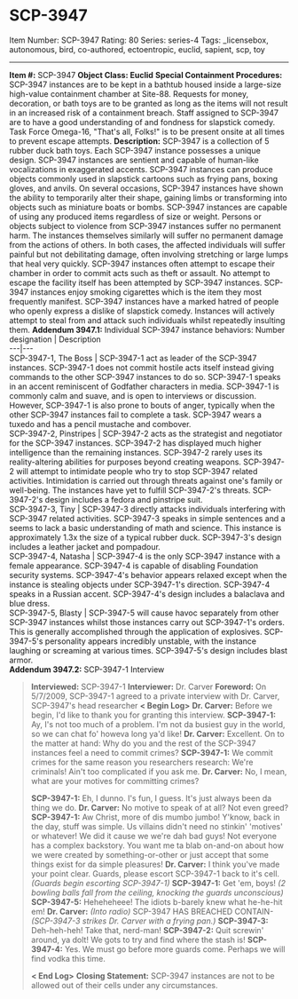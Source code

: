 # SCP-3947
Item Number: SCP-3947
Rating: 80
Series: series-4
Tags: _licensebox, autonomous, bird, co-authored, ectoentropic, euclid, sapient, scp, toy

---

**Item #:** SCP-3947
**Object Class: Euclid**
**Special Containment Procedures:** SCP-3947 instances are to be kept in a bathtub housed inside a large-size high-value containment chamber at Site-88. Requests for money, decoration, or bath toys are to be granted as long as the items will not result in an increased risk of a containment breach.
Staff assigned to SCP-3947 are to have a good understanding of and fondness for slapstick comedy. Task Force Omega-16, "That's all, Folks!" is to be present onsite at all times to prevent escape attempts.
**Description:** SCP-3947 is a collection of 5 rubber duck bath toys. Each SCP-3947 instance possesses a unique design. SCP-3947 instances are sentient and capable of human-like vocalizations in exaggerated accents.
SCP-3947 instances can produce objects commonly used in slapstick cartoons such as frying pans, boxing gloves, and anvils. On several occasions, SCP-3947 instances have shown the ability to temporarily alter their shape, gaining limbs or transforming into objects such as miniature boats or bombs. SCP-3947 instances are capable of using any produced items regardless of size or weight.
Persons or objects subject to violence from SCP-3947 instances suffer no permanent harm. The instances themselves similarly will suffer no permanent damage from the actions of others. In both cases, the affected individuals will suffer painful but not debilitating damage, often involving stretching or large lumps that heal very quickly.
SCP-3947 instances often attempt to escape their chamber in order to commit acts such as theft or assault. No attempt to escape the facility itself has been attempted by SCP-3947 instances.
SCP-3947 instances enjoy smoking cigarettes which is the item they most frequently manifest. SCP-3947 instances have a marked hatred of people who openly express a dislike of slapstick comedy. Instances will actively attempt to steal from and attack such individuals whilst repeatedly insulting them.
**Addendum 3947.1:** Individual SCP-3947 instance behaviors:
Number designation | Description  
---|---  
SCP-3947-1, The Boss | SCP-3947-1 act as leader of the SCP-3947 instances. SCP-3947-1 does not commit hostile acts itself instead giving commands to the other SCP-3947 instances to do so. SCP-3947-1 speaks in an accent reminiscent of Godfather characters in media. SCP-3947-1 is commonly calm and suave, and is open to interviews or discussion. However, SCP-3947-1 is also prone to bouts of anger, typically when the other SCP-3947 instances fail to complete a task. SCP-3947 wears a tuxedo and has a pencil mustache and combover.  
SCP-3947-2, Pinstripes | SCP-3947-2 acts as the strategist and negotiator for the SCP-3947 instances. SCP-3947-2 has displayed much higher intelligence than the remaining instances. SCP-3947-2 rarely uses its reality-altering abilities for purposes beyond creating weapons. SCP-3947-2 will attempt to intimidate people who try to stop SCP-3947 related activities. Intimidation is carried out through threats against one's family or well-being. The instances have yet to fulfill SCP-3947-2's threats. SCP-3947-2's design includes a fedora and pinstripe suit.  
SCP-3947-3, Tiny | SCP-3947-3 directly attacks individuals interfering with SCP-3947 related activities. SCP-3947-3 speaks in simple sentences and a seems to lack a basic understanding of math and science. This instance is approximately 1.3x the size of a typical rubber duck. SCP-3947-3's design includes a leather jacket and pompadour.  
SCP-3947-4, Natasha | SCP-3947-4 is the only SCP-3947 instance with a female appearance. SCP-3947-4 is capable of disabling Foundation security systems. SCP-3947-4's behavior appears relaxed except when the instance is stealing objects under SCP-3947-1's direction. SCP-3947-4 speaks in a Russian accent. SCP-3947-4's design includes a balaclava and blue dress.  
SCP-3947-5, Blasty | SCP-3947-5 will cause havoc separately from other SCP-3947 instances whilst those instances carry out SCP-3947-1's orders. This is generally accomplished through the application of explosives. SCP-3947-5's personality appears incredibly unstable, with the instance laughing or screaming at various times. SCP-3947-5's design includes blast armor.  
**Addendum 3947.2:** SCP-3947-1 Interview
> **Interviewed:** SCP-3947-1
> **Interviewer:** Dr. Carver
> **Foreword:** On 5/7/2009, SCP-3947-1 agreed to a private interview with Dr. Carver, SCP-3947's head researcher
> **< Begin Log>**
> **Dr. Carver:** Before we begin, I'd like to thank you for granting this interview.
> **SCP-3947-1:** Ay, I's not too much of a problem. I'm not da busiest guy in the world, so we can chat fo' howeva long ya'd like!
> **Dr. Carver:** Excellent. On to the matter at hand: Why do you and the rest of the SCP-3947 instances feel a need to commit crimes?
> **SCP-3947-1:** We commit crimes for the same reason you researchers research: We're criminals! Ain't too complicated if you ask me.
> **Dr. Carver:** No, I mean, what are your motives for committing crimes?  
>    
>  **SCP-3947-1:** Eh, I dunno. I's fun, I guess. It's just always been da thing we do.
> **Dr. Carver:** No motive to speak of at all? Not even greed?
> **SCP-3947-1:** Aw Christ, more of dis mumbo jumbo! Y'know, back in the day, stuff was simple. Us villains didn't need no stinkin' 'motives' or whatever! We did it cause we we're dah bad guys! Not everyone has a complex backstory. You want me ta blab on-and-on about how we were created by something-or-other or just accept that some things exist for da simple pleasures!
> **Dr. Carver:** I think you've made your point clear. Guards, please escort SCP-3947-1 back to it's cell.
> _(Guards begin escorting SCP-3947-1)_
> **SCP-3947-1:** Get 'em, boys!
> _(2 bowling balls fall from the ceiling, knocking the guards unconscious)_
> **SCP-3947-5:** Heheheheee! The idiots b-barely knew what he-he-hit em!
> **Dr. Carver:** _(Into radio)_ SCP-3947 HAS BREACHED CONTAIN-
> _(SCP-3947-3 strikes Dr. Carver with a frying pan.)_
> **SCP-3947-3:** Deh-heh-heh! Take that, nerd-man!
> **SCP-3947-2:** Quit screwin' around, ya dolt! We gots to try and find where the stash is!
> **SCP-3947-4:** Yes. We must go before more guards come. Perhaps we will find vodka this time.  
>    
>  **< End Log>**
> **Closing Statement:** SCP-3947 instances are not to be allowed out of their cells under any circumstances.